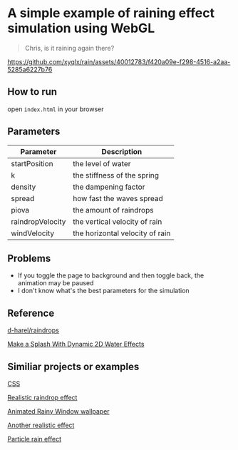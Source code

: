 # A simple example of raining effect simulation using WebGL

> Chris, is it raining again there?

https://github.com/xyqlx/rain/assets/40012783/f420a09e-f298-4516-a2aa-5285a6227b76

## How to run

open `index.html` in your browser

## Parameters

| Parameter | Description |
| --- | --- |
| startPosition | the level of water |
| k | the stiffness of the spring |
| density |  the dampening factor |
| spread | how fast the waves spread |
| piova | the amount of raindrops |
| raindropVelocity | the vertical velocity of rain |
| windVelocity | the horizontal velocity of rain |

## Problems

- If you toggle the page to background and then toggle back, the animation may be paused
- I don't know what's the best parameters for the simulation

## Reference

[d-harel/raindrops](https://github.com/d-harel/raindrops)

[Make a Splash With Dynamic 2D Water Effects](https://gamedevelopment.tutsplus.com/make-a-splash-with-dynamic-2d-water-effects--gamedev-236t)

## Similiar projects or examples

[CSS](https://foolishdeveloper.com/12-css-rain-effect-simple-rain-animation-effect/)

[Realistic raindrop effect](https://github.com/codrops/RainEffect)

[Animated Rainy Window wallpaper](https://github.com/rocksdanister/rain)

[Another realistic effect](https://github.com/jxa/rain)

[Particle rain effect](https://github.com/akella/ParticleRainEffect)
